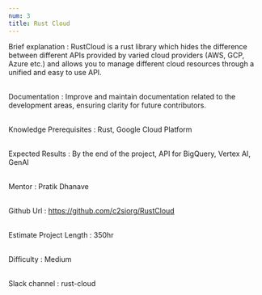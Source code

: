 ```yaml
---
num: 3
title: Rust Cloud
---
```


Brief explanation 
: RustCloud  is a rust library which hides the difference between different APIs provided by varied cloud providers (AWS, GCP, Azure etc.) and allows you to manage different cloud resources through a unified and easy to use API.
<br><br>

Documentation
: Improve and maintain documentation related to the development areas, ensuring clarity for future contributors.
<br><br>

Knowledge Prerequisites
:  Rust, Google Cloud Platform 
<br><br>

Expected Results
: By the end of the project, API for BigQuery, Vertex AI, GenAI 
<br><br>

Mentor
: Pratik Dhanave
<br><br>

Github Url
: <a href="https://github.com/c2siorg/RustCloud" target="_blank">https://github.com/c2siorg/RustCloud</a>
<br><br>

Estimate Project Length
: 350hr
<br><br>

Difficulty
:  Medium
<br><br>

Slack channel
: rust-cloud
<br><br>
